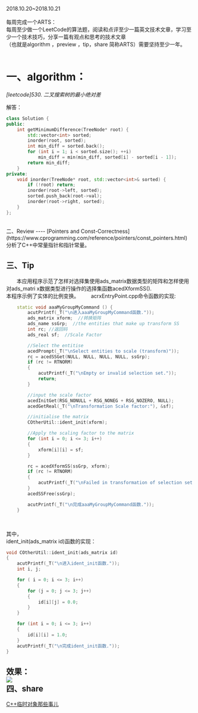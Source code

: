 2018.10.20~2018.10.21<br>
<br>
每周完成一个ARTS：<br>
每周至少做一个LeetCode的算法题，阅读和点评至少一篇英文技术文章，学习至少一个技术技巧，分享一篇有观点和思考的技术文章<br>
（也就是algorithm ，preview ，tip，share 简称ARTS）需要坚持至少一年。<br> 

一、algorithm：
====

*[leetcode]530. 二叉搜索树的最小绝对差*<br>

解答：  
````cpp
class Solution {
public:
    int getMinimumDifference(TreeNode* root) {
        std::vector<int> sorted;
        inorder(root, sorted);
        int min_diff = sorted.back();
        for (int i = 1; i < sorted.size(); ++i)
            min_diff = min(min_diff, sorted[i] - sorted[i - 1]);
        return min_diff;
    }
private:
    void inorder(TreeNode* root, std::vector<int>& sorted) {
        if (!root) return;
        inorder(root->left, sorted);
        sorted.push_back(root->val);
        inorder(root->right, sorted);
    }
};
````
<br>
二、Review
----
[Pointers and Const-Correctness](https://www.cprogramming.com/reference/pointers/const_pointers.html)
分析了C++中常量指针和指针常量。<br>

三、Tip
----
　　本应用程序示范了怎样对选择集使用ads_matrix数据类型的矩阵和怎样使用对ads_matri x数据类型进行操作的选择集函数acedXformSS().  
  本程序示例了实体的比例变换。
　　acrxEntryPoint.cpp命令函数的实现:<br>
```cpp
	static void aaaMyGroupMyCommand () {
		acutPrintf(_T("\n进入aaaMyGroupMyCommand函数."));
		ads_matrix xform;  //转换矩阵
		ads_name ssGrp;  //the entities that make up transform SS
		int rc; //返回码
		ads_real sf;  //Scale Factor

		//Select the entitise
		acedPrompt(_T("\nSelect entities to scale (transform)"));
		rc = acedSSGet(NULL, NULL, NULL, NULL, ssGrp);
		if (rc != RTNORM)
		{
			acutPrintf(_T("\nEmpty or invalid selection set."));
			return;
		}

		//input the scale factor
		acedInitGet(RSG_NONULL + RSG_NONEG + RSG_NOZERO, NULL);
		acedGetReal(_T("\nTransformation Scale factor:"), &sf);

		//initialise the matrix
		COtherUtil::ident_init(xform);

		//Apply the scaling factor to the matrix
		for (int i = 0; i <= 3; i++)
		{
			xform[i][i] = sf;
		}

		rc = acedXformSS(ssGrp, xform);
		if (rc != RTNORM)
		{
			acutPrintf(_T("\nFailed in transformation of selection set."));
		}
		acedSSFree(ssGrp);

		acutPrintf(_T("\n完成aaaMyGroupMyCommand函数."));
	}	
```
<br>

其中，<br>
ident_init(ads_matrix id)函数的实现：<br>
	
```cpp	
void COtherUtil::ident_init(ads_matrix id)
{
	acutPrintf(_T("\n进入ident_init函数."));
	int i, j;

	for ( i = 0; i <= 3; i++)
	{
		for (j = 0; j <= 3; j++)
		{
			id[i][j] = 0.0;
		}
	}

	for (int i = 0; i <= 3; i++)
	{
		id[i][i] = 1.0;
	}
	acutPrintf(_T("\n完成ident_init函数."));
}
```
效果：<br>
![](http://ww1.sinaimg.cn/large/005SvaFtgy1fwuj87d9jmg30pf0qiaod.gif)
<br>
四、share
----
[C++临时对象那些事儿](https://blog.csdn.net/waljl/article/details/51144351)
<br>
